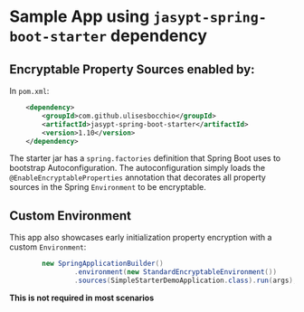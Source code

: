 # Sample App using `jasypt-spring-boot-starter` dependency

## Encryptable Property Sources enabled by:

In `pom.xml`:

```xml
    <dependency>
        <groupId>com.github.ulisesbocchio</groupId>
        <artifactId>jasypt-spring-boot-starter</artifactId>
        <version>1.10</version>
    </dependency>

```
The starter jar has a `spring.factories` definition that Spring Boot uses to bootstrap Autoconfiguration. The autoconfiguration
 simply loads the `@EnableEncryptableProperties` annotation that decorates all property sources in the Spring `Environment` to be
 encryptable.
 
 ## Custom Environment
 
 This app also showcases early initialization property encryption with a custom `Environment`:
 
 ```java
         new SpringApplicationBuilder()
                 .environment(new StandardEncryptableEnvironment())
                 .sources(SimpleStarterDemoApplication.class).run(args);
 ```
 
 **This is not required in most scenarios**